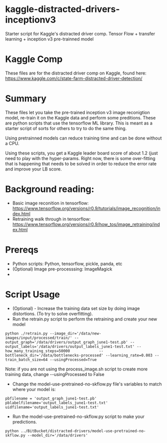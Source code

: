 # kaggle-distracted-drivers-inceptionv3
Starter script for Kaggle's distracted driver comp. Tensor Flow + transfer learning + inception v3 pre-trainned model

# Kaggle Comp
These files are for the distracted driver comp on Kaggle, found here: https://www.kaggle.com/c/state-farm-distracted-driver-detection/

# Summary

These files let you take the pre-trained inception v3 image reconigtion model, re-train it on the Kaggle data and perform some preditions. These are python scripts that use the tensorflow ML library. This is meant as a starter script of sorts for others to try to do the same thing. 

Using pretrainned models can reduce training time and can be done without a CPU. 

Using these scripts, you get a Kaggle leader board score of about 1.2 (just need to play with the hyper-params. Right now, there is some over-fitting that is happening that needs to be solved in order to reduce the error rate and improve your LB score. 

# Background reading:

* Basic image reconition in tensorflow: https://www.tensorflow.org/versions/r0.9/tutorials/image_recognition/index.html
* Retraining walk through in tensorflow: https://www.tensorflow.org/versions/r0.9/how_tos/image_retraining/index.html

# Prereqs

* Python scripts: Python, tensorflow, pickle, panda, etc 
* (Optional) Image pre-processsing: ImageMagick
* 
# Script Usage

* (Optional) - Increase the training data set size by doing image distortions. (To try to solve overfitting).
* Run the retrain.py script to perform the retraining and create your new model
```
python ./retrain.py --image_dir='/data/new-images/input/processed/train/' --output_graph='/data/drivers/output_graph_june1-test.pb' --output_labels='/data/drivers/output_labels_june1-test.txt' --how_many_training_steps=50000             --bottleneck_dir='/data/bottlenecks-processed' --learning_rate=0.003 --train_batch_size=64 --usingProcessed=True 
```

Note: if you are not using the process_image.sh script to create more training data, change --usingProcessed to False

* Change the model-use-pretrained-no-skflow.py file's variables to match where your model is:

```
pbfilename = 'output_graph_june1-test.pb'
pblabelfilename='output_labels_june1-test.txt' 
uidfilename='output_labels_june1-test.txt' 
```
* Run the model-use-pretrained-no-skflow.py script to make your predictions. 

```
python ../BitBucket/distracted-drivers/model-use-pretrained-no-skflow.py --model_dir='/data/drivers'
```
